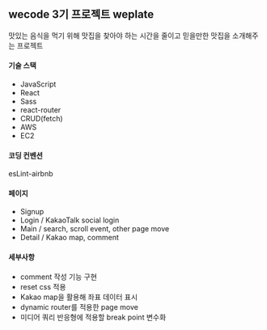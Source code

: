 ## wecode 3기 프로젝트 weplate

맛있는 음식을 먹기 위해 맛집을 찾아야 하는 시간을 줄이고 믿을만한 맛집을 소개해주는 프로젝트

#### 기술 스택  
- JavaScript
- React
- Sass
- react-router
- CRUD(fetch)
- AWS
- EC2

#### 코딩 컨벤션
esLint-airbnb

#### 페이지

- Signup  
- Login / KakaoTalk social login  
- Main / search, scroll event, other page move  
- Detail / Kakao map, comment

#### 세부사항
- comment 작성 기능 구현
- reset css 적용
- Kakao map을 활용해 좌표 데이터 표시
- dynamic router를 적용한 page move
- 미디어 쿼리 반응형에 적용할 break point 변수화
